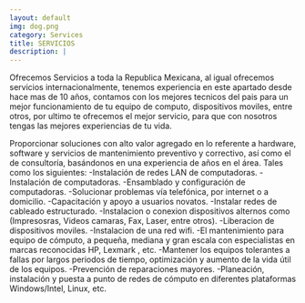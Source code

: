 ```yaml
---
layout: default
img: dog.png
category: Services
title: SERVICIOS
description: |
---
```

  Ofrecemos Servicios a toda la Republica Mexicana, al igual ofrecemos servicios internacionalmente, tenemos experiencia en este apartado desde hace mas de 10 años, contamos con los mejores tecnicos del pais para un mejor funcionamiento de tu equipo de computo, dispositivos moviles, entre otros, por ultimo te ofrecemos el mejor servicio, para que con nosotros tengas las mejores experiencias de tu vida.

Proporcionar soluciones con alto valor agregado en lo referente a hardware, software y servicios de mantenimiento preventivo y correctivo, así como el de consultoría, basándonos en una experiencia de años en el área. Tales como los siguientes:
-Instalación de redes LAN de computadoras.
-Instalación de computadoras.
-Ensamblado y configuración de computadoras.
-Solucionar problemas vía telefónica, por internet o a domicilio.
-Capacitación y apoyo a usuarios novatos.
-Instalar redes de cableado estructurado.
-Instalacion o conexion dispositivos alternos como (Impresosras, Videos camaras, Fax, Laser, entre otros).
-Liberacion de dispositivos moviles.
-Instalacion de una red wifi.
-El mantenimiento para equipo de cómputo, a pequeña, mediana y gran escala con especialistas en marcas reconocidas HP, Lexmark , etc.
-Mantener los equipos tolerantes a fallas por largos periodos de tiempo, optimización y aumento de la vida útil de los equipos.
-Prevención de reparaciones mayores.
-Planeación, instalación y puesta a punto de redes de cómputo en diferentes plataformas Windows/Intel, Linux, etc.
